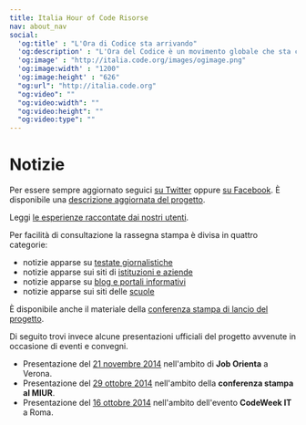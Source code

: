 ```yaml
---
title: Italia Hour of Code Risorse
nav: about_nav
social:
  'og:title' : "L'Ora di Codice sta arrivando"
  'og:description' : "L'Ora del Codice è un movimento globale che sta coinvolgendo decine di milioni di studenti in più di 180 paesi e in più di 30 lingue. Con età dai 4 ai 104 anni."
  'og:image' : "http://italia.code.org/images/ogimage.png"
  'og:image:width' : "1200"
  'og:image:height' : "626"
  "og:url": "http://italia.code.org"
  "og:video": ""
  "og:video:width": ""
  "og:video:height": ""
  "og:video:type": "" 
---
```


# Notizie

Per essere sempre aggiornato seguici [su Twitter](https://twitter.com/ProgrammaFuturo/with_replies) oppure [su Facebook](https://www.facebook.com/programmailfuturo). È disponibile una [descrizione aggiornata del progetto](http://www.programmailfuturo.it/media/docs/Descrizione-progetto-Programma-il-Futuro.pdf).

Leggi [le esperienze raccontate dai nostri utenti](https://www.facebook.com/programmailfuturo/notes).

Per facilità di consultazione la rassegna stampa è divisa in quattro categorie:

* notizie apparse su [testate giornalistiche](http://programmailfuturo.it/rassegna-stampa/rassegna-stampa-testate-giornalistiche)
* notizie apparse sui siti di [istituzioni e aziende](http://programmailfuturo.it/rassegna-stampa/rassegna-stampa-istituzioni-aziende)
* notizie apparse su [blog e portali informativi](http://programmailfuturo.it/rassegna-stampa/rassegna-stampa-blog-portali-informativi)
* notizie apparse sui siti delle [scuole](http://programmailfuturo.it/rassegna-stampa/rassegna-stampa-scuole-italiane)


È disponibile anche il materiale della [conferenza stampa di lancio del progetto](http://programmailfuturo.it/progetto/conferenza-stampa).

Di seguito trovi invece alcune presentazioni ufficiali del progetto avvenute in occasione di eventi e convegni.


* Presentazione del [21 novembre 2014](http://programmailfuturo.it/media/docs/rassegna-stampa/Programma-il-Futuro-21-novembre.pdf) nell'ambito di <strong>Job Orienta</strong> a Verona.
* Presentazione del [29 ottobre 2014](http://programmailfuturo.it/media/docs/rassegna-stampa/Programma-il-Futuro-29-ottobre.pdf) nell'ambito della <strong>conferenza stampa al MIUR</strong>.
* Presentazione del [16 ottobre 2014](http://programmailfuturo.it/media/docs/rassegna-stampa/Programma-il-Futuro-16-ottobre.pdf) nell'ambito dell'evento <strong>CodeWeek IT</strong> a Roma.
